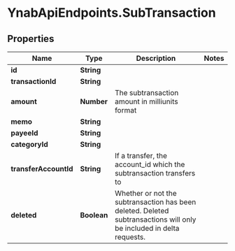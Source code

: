 # YnabApiEndpoints.SubTransaction

## Properties
Name | Type | Description | Notes
------------ | ------------- | ------------- | -------------
**id** | **String** |  | 
**transactionId** | **String** |  | 
**amount** | **Number** | The subtransaction amount in milliunits format | 
**memo** | **String** |  | 
**payeeId** | **String** |  | 
**categoryId** | **String** |  | 
**transferAccountId** | **String** | If a transfer, the account_id which the subtransaction transfers to | 
**deleted** | **Boolean** | Whether or not the subtransaction has been deleted.  Deleted subtransactions will only be included in delta requests. | 


